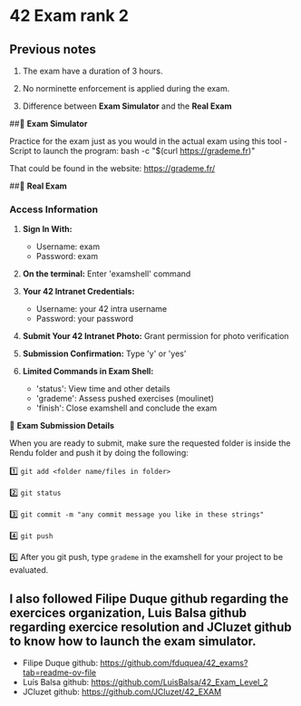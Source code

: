 # 42 Exam rank 2

## Previous notes

1. The exam have a duration of 3 hours.

2. No norminette enforcement is applied during the exam.

3. Difference between **Exam Simulator** and the **Real Exam**

##📝 **Exam Simulator**

Practice for the exam just as you would in the actual exam using this tool - Script to launch the program: bash -c "$(curl https://grademe.fr)"

That could be found in the website: https://grademe.fr/

##📝 **Real Exam**

### Access Information

1. **Sign In With:**
   - Username: exam
   - Password: exam

2. **On the terminal:**
   Enter 'examshell' command

3. **Your 42 Intranet Credentials:**
   - Username: your 42 intra username
   - Password: your password

4. **Submit Your 42 Intranet Photo:**
   Grant permission for photo verification

5. **Submission Confirmation:**
   Type 'y' or 'yes'

6. **Limited Commands in Exam Shell:**
   - 'status': View time and other details
   - 'grademe': Assess pushed exercises (moulinet)
   - 'finish': Close examshell and conclude the exam

📝 **Exam Submission Details**

When you are ready to submit, make sure the requested folder is inside the Rendu folder and push it by doing the following:

1️⃣ `git add <folder name/files in folder>`

2️⃣ `git status`

3️⃣ `git commit -m "any commit message you like in these strings"`

4️⃣ `git push`

5️⃣ After you git push, type `grademe` in the examshell for your project to be evaluated.

## I also followed Filipe Duque github regarding the exercices organization, Luis Balsa github regarding exercice resolution and JCluzet github to know how to launch the exam simulator.

- Filipe Duque github: https://github.com/fduquea/42_exams?tab=readme-ov-file
- Luís Balsa github: https://github.com/LuisBalsa/42_Exam_Level_2
- JCluzet github: https://github.com/JCluzet/42_EXAM

